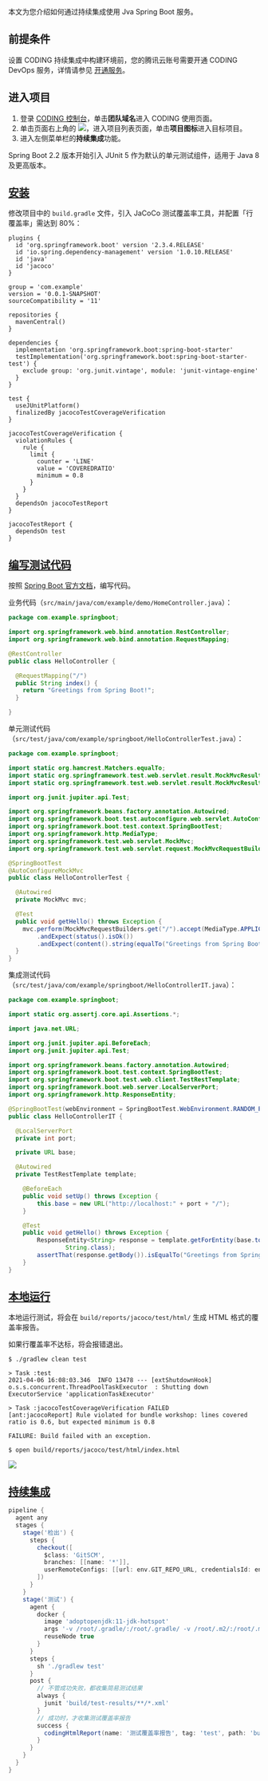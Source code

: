 本文为您介绍如何通过持续集成使用 Jva Spring Boot 服务。

## 前提条件
设置 CODING 持续集成中构建环境前，您的腾讯云账号需要开通 CODING DevOps 服务，详情请参见 [开通服务](https://cloud.tencent.com/document/product/1115/37268)。

## 进入项目
1. 登录 [CODING 控制台](https://console.cloud.tencent.com/coding)，单击**团队域名**进入 CODING 使用页面。
2. 单击页面右上角的 <img src ="https://main.qcloudimg.com/raw/d94a8e60dd3a41d0af07d72ae0e9d70e.png" style ="margin:0">，进入项目列表页面，单击**项目图标**进入目标项目。
3.  进入左侧菜单栏的**持续集成**功能。

Spring Boot 2.2 版本开始引入 JUnit 5 作为默认的单元测试组件，适用于 Java 8 及更高版本。

## [安装](#install)

修改项目中的 `build.gradle` 文件，引入 JaCoCo 测试覆盖率工具，并配置「行覆盖率」需达到 80%：

```shell
plugins {
  id 'org.springframework.boot' version '2.3.4.RELEASE'
  id 'io.spring.dependency-management' version '1.0.10.RELEASE'
  id 'java'
  id 'jacoco'
}

group = 'com.example'
version = '0.0.1-SNAPSHOT'
sourceCompatibility = '11'

repositories {
  mavenCentral()
}

dependencies {
  implementation 'org.springframework.boot:spring-boot-starter'
  testImplementation('org.springframework.boot:spring-boot-starter-test') {
    exclude group: 'org.junit.vintage', module: 'junit-vintage-engine'
  }
}

test {
  useJUnitPlatform()
  finalizedBy jacocoTestCoverageVerification
}

jacocoTestCoverageVerification {
  violationRules {
    rule {
      limit {
        counter = 'LINE'
        value = 'COVEREDRATIO'
        minimum = 0.8
      }
    }
  }
  dependsOn jacocoTestReport
}

jacocoTestReport {
  dependsOn test
}
```

## [编写测试代码](#code)

按照 [Spring Boot 官方文档](https://spring.io/guides/gs/spring-boot/)，编写代码。

业务代码（`src/main/java/com/example/demo/HomeController.java`）：

```java
package com.example.springboot;

import org.springframework.web.bind.annotation.RestController;
import org.springframework.web.bind.annotation.RequestMapping;

@RestController
public class HelloController {

  @RequestMapping("/")
  public String index() {
    return "Greetings from Spring Boot!";
  }

}
```

单元测试代码（`src/test/java/com/example/springboot/HelloControllerTest.java`）：

```java
package com.example.springboot;

import static org.hamcrest.Matchers.equalTo;
import static org.springframework.test.web.servlet.result.MockMvcResultMatchers.content;
import static org.springframework.test.web.servlet.result.MockMvcResultMatchers.status;

import org.junit.jupiter.api.Test;

import org.springframework.beans.factory.annotation.Autowired;
import org.springframework.boot.test.autoconfigure.web.servlet.AutoConfigureMockMvc;
import org.springframework.boot.test.context.SpringBootTest;
import org.springframework.http.MediaType;
import org.springframework.test.web.servlet.MockMvc;
import org.springframework.test.web.servlet.request.MockMvcRequestBuilders;

@SpringBootTest
@AutoConfigureMockMvc
public class HelloControllerTest {

  @Autowired
  private MockMvc mvc;

  @Test
  public void getHello() throws Exception {
    mvc.perform(MockMvcRequestBuilders.get("/").accept(MediaType.APPLICATION_JSON))
        .andExpect(status().isOk())
        .andExpect(content().string(equalTo("Greetings from Spring Boot!")));
  }
}
```

集成测试代码（`src/test/java/com/example/springboot/HelloControllerIT.java`）：

```java
package com.example.springboot;

import static org.assertj.core.api.Assertions.*;

import java.net.URL;

import org.junit.jupiter.api.BeforeEach;
import org.junit.jupiter.api.Test;

import org.springframework.beans.factory.annotation.Autowired;
import org.springframework.boot.test.context.SpringBootTest;
import org.springframework.boot.test.web.client.TestRestTemplate;
import org.springframework.boot.web.server.LocalServerPort;
import org.springframework.http.ResponseEntity;

@SpringBootTest(webEnvironment = SpringBootTest.WebEnvironment.RANDOM_PORT)
public class HelloControllerIT {

  @LocalServerPort
  private int port;

  private URL base;

  @Autowired
  private TestRestTemplate template;

    @BeforeEach
    public void setUp() throws Exception {
        this.base = new URL("http://localhost:" + port + "/");
    }

    @Test
    public void getHello() throws Exception {
        ResponseEntity<String> response = template.getForEntity(base.toString(),
                String.class);
        assertThat(response.getBody()).isEqualTo("Greetings from Spring Boot!");
    }
}
```

## [本地运行](#run)

本地运行测试，将会在 `build/reports/jacoco/test/html/` 生成 HTML 格式的覆盖率报告。

如果行覆盖率不达标，将会报错退出。

```shell
$ ./gradlew clean test

> Task :test
2021-04-06 16:08:03.346  INFO 13478 --- [extShutdownHook] o.s.s.concurrent.ThreadPoolTaskExecutor  : Shutting down ExecutorService 'applicationTaskExecutor'

> Task :jacocoTestCoverageVerification FAILED
[ant:jacocoReport] Rule violated for bundle workshop: lines covered ratio is 0.6, but expected minimum is 0.8

FAILURE: Build failed with an exception.

$ open build/reports/jacoco/test/html/index.html
```

![](https://help-assets.codehub.cn/enterprise/20200919000036.png)


## [持续集成](#ci)

```groovy
pipeline {
  agent any
  stages {
    stage('检出') {
      steps {
        checkout([
          $class: 'GitSCM',
          branches: [[name: '*']],
          userRemoteConfigs: [[url: env.GIT_REPO_URL, credentialsId: env.CREDENTIALS_ID]]
        ])
      }
    }
    stage('测试') {
      agent {
        docker {
          image 'adoptopenjdk:11-jdk-hotspot'
          args '-v /root/.gradle/:/root/.gradle/ -v /root/.m2/:/root/.m2/'
          reuseNode true
        }
      }
      steps {
        sh './gradlew test'
      }
      post {
        // 不管成功失败，都收集简易测试结果
        always {
          junit 'build/test-results/**/*.xml'
        }
        // 成功时，才收集测试覆盖率报告
        success {
          codingHtmlReport(name: '测试覆盖率报告', tag: 'test', path: 'build/reports/jacoco/test/html', entryFile: 'index.html')
        }
      }
    }
  }
}
```
